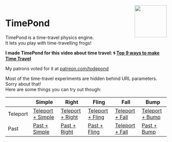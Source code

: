 <img align="right" height="100" src="http://todepond.com/IMG/TimePondLegend@0.5x.png">

# TimePond
TimePond is a time-travel physics engine.<br>
It lets you play with time-travelling frogs!

**I made TimePond for this video about time travel: 🌀 [Top 9 ways to make Time Travel](https://youtu.be/Z24NKn6rQRY)**

My patrons voted for it at [patreon.com/todepond](https://patreon.com/todepond)

Most of the time-travel experiments are hidden behind URL parameters. Sorry about that!<br>
Here are some things you can try out though:

|  | Simple | Right | Fling | Fall | Bump |
| --- | --- | --- | --- | --- | --- |
| Teleport | [Teleport + Simple](https://timepond.cool?experiment=gsimple&menu=yellow&portal=move) | [Teleport + Right](https://timepond.cool?experiment=gright&menu=yellow&portal=move) | [Teleport + Fling](https://timepond.cool?experiment=gfling&menu=yellow&portal=move) | [Teleport + Fall](https://timepond.cool?experiment=gfall&menu=yellow&portal=move) | [Teleport + Bump](https://timepond.cool?experiment=ggen&menu=yellow&portal=move) | 
| Past | [Past + Simple](https://timepond.cool?experiment=gsimple&menu=yellow&portal=pastnow) | [Past + Right](https://timepond.cool?experiment=gright&menu=yellow&portal=pastnow) | [Past + Fling](https://timepond.cool?experiment=gfling&menu=yellow&portal=pastnow) | [Teleport + Fall](https://timepond.cool?experiment=gfall&menu=yellow&portal=pastnow) | [Past + Bump](https://timepond.cool?experiment=ggen&menu=yellow&portal=pastnow) | 
